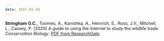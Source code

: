 ```yaml
---
date: 2021-01-01
---
```


**Stringham O.C.**, Toomes, A., Kanishka, A., Heinrich, S., Ross, J.V., Mitchell, L., Cassey, P. (2020) A guide to using the internet to study the wildlife trade. _Conservation Biology_. [PDF from ResearchGate](https://www.researchgate.net/publication/347366161_A_guide_to_using_the_Internet_to_monitor_and_quantify_the_wildlife_trade)
